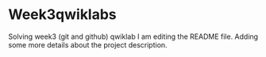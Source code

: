 # Week3qwiklabs
Solving week3 (git and github) qwiklab
I am editing the README file. Adding some more details about the project description.
